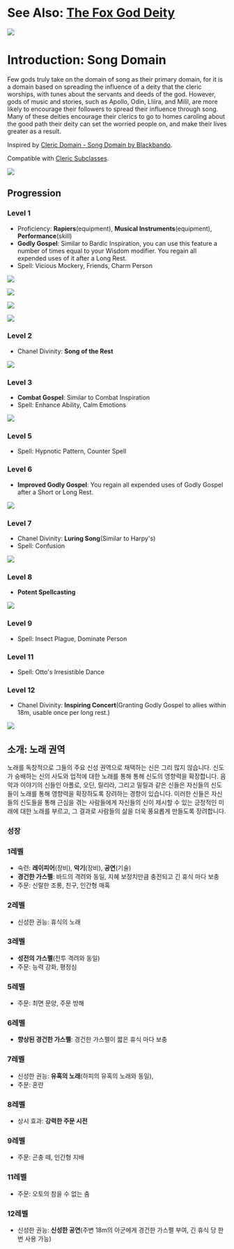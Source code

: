 # See Also: [The Fox God Deity](https://www.nexusmods.com/baldursgate3/mods/6986)

![](https://staticdelivery.nexusmods.com/mods/3474/images/7049/7049-1708616966-526353019.png)

# Introduction: Song Domain
Few gods truly take on the domain of song as their primary domain, for it is a domain based on spreading the influence of a deity that the cleric worships, with tunes about the servants and deeds of the god. However, gods of music and stories, such as Apollo, Odin, Lliira, and Milil, are more likely to encourage their followers to spread their influence through song. Many of these deities encourage their clerics to go to homes caroling about the good path their deity can set the worried people on, and make their lives greater as a result.

Inspired by [Cleric Domain - Song Domain by Blackbando](https://www.gmbinder.com/share/-LTo26cBwJz95jukyvKm).

Compatible with [Cleric Subclasses](https://www.nexusmods.com/baldursgate3/mods/432).

![](https://staticdelivery.nexusmods.com/mods/3474/images/6986/6986-1708621663-1642701373.png)

## Progression

### Level 1

- Proficiency: **Rapiers**(equipment), **Musical Instruments**(equipment), **Performance**(skill)
- **Godly Gospel**: Similar to Bardic Inspiration, you can use this feature a number of times equal to your Wisdom modifier. You regain all expended uses of it after a Long Rest.
- Spell: Vicious Mockery, Friends, Charm Person

![](https://staticdelivery.nexusmods.com/mods/3474/images/7049/7049-1708622136-1399065856.png)

![](https://staticdelivery.nexusmods.com/mods/3474/images/7049/7049-1708622146-111920535.png)

![](https://staticdelivery.nexusmods.com/mods/3474/images/7049/7049-1708622141-1854689135.png)

![](https://staticdelivery.nexusmods.com/mods/3474/images/7049/7049-1708622151-32948570.png)

### Level 2

- Chanel Divinity: **Song of the Rest**

![](https://staticdelivery.nexusmods.com/mods/3474/images/7049/7049-1708622156-804199808.png)

### Level 3

- **Combat Gospel**: Similar to Combat Inspiration
- Spell: Enhance Ability, Calm Emotions

![](https://staticdelivery.nexusmods.com/mods/3474/images/7049/7049-1708622162-1247542656.png)

### Level 5

- Spell: Hypnotic Pattern, Counter Spell

### Level 6

- **Improved Godly Gospel**: You regain all expended uses of Godly Gospel after a Short or Long Rest.

![](https://staticdelivery.nexusmods.com/mods/3474/images/7049/7049-1708622168-1879026983.png)


### Level 7

- Chanel Divinity: **Luring Song**(Similar to Harpy's)
- Spell: Confusion

![](https://staticdelivery.nexusmods.com/mods/3474/images/7049/7049-1708622174-1588336963.png)

### Level 8

- **Potent Spellcasting**

![](https://staticdelivery.nexusmods.com/mods/3474/images/7049/7049-1708622180-1991534437.png)

### Level 9

- Spell: Insect Plague, Dominate Person

### Level 11

- Spell: Otto's Irresistible Dance

### Level 12

- Chanel Divinity: **Inspiring Concert**(Granting Godly Gospel to allies within 18m, usable once per long rest.)

![](https://staticdelivery.nexusmods.com/mods/3474/images/7049/7049-1708622186-1033640301.png)

## 소개: 노래 권역

노래를 독창적으로 그들의 주요 신성 권역으로 채택하는 신은 그리 많지 않습니다. 신도가 숭배하는 신의 사도와 업적에 대한 노래를 통해 통해 신도의 영향력을 확장합니다. 음악과 이야기의 신들인 아폴로, 오딘, 릴리라, 그리고 밀릴과 같은 신들은 자신들의 신도들이 노래를 통해 영향력을 확장하도록 장려하는 경향이 있습니다. 이러한 신들은 자신들의 신도들을 통해 근심을 겪는 사람들에게 자신들의 신이 제시할 수 있는 긍정적인 미래에 대한 노래를 부르고, 그 결과로 사람들의 삶을 더욱 풍요롭게 만들도록 장려합니다.

### 성장

### 1레벨

- 숙련: **레이피어**(장비), **악기**(장비), **공연**(기술)
- **경건한 가스펠**: 바드의 격려와 동일, 지혜 보정치만큼 충전되고 긴 휴식 마다 보충
- 주문: 신랄한 조롱, 친구, 인간형 매혹

### 2레벨

- 신성한 권능: 휴식의 노래

### 3레벨

- **성전의 가스펠**(전투 격려와 동일)
- 주문: 능력 강화, 평정심

### 5레벨

- 주문: 최면 문양, 주문 방해

### 6레벨

- **향상된 경건한 가스펠**: 경건한 가스펠이 짧은 휴식 마다 보충

### 7레벨

- 신성한 권능: **유혹의 노래**(하피의 유혹의 노래와 동일),
- 주문: 혼란

### 8레벨

- 상시 효과: **강력한 주문 시전**

### 9레벨

- 주문: 곤충 떼, 인간형 지배

### 11레벨

- 주문: 오토의 참을 수 없는 춤

### 12레벨

- 신성한 권능: **신성한 공연**(주변 18m의 아군에게 경건한 가스펠 부여, 긴 휴식 당 한 번 사용 가능)
